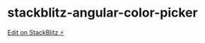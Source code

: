 # stackblitz-angular-color-picker

[Edit on StackBlitz ⚡️](https://stackblitz.com/edit/stackblitz-angular-color-picker)